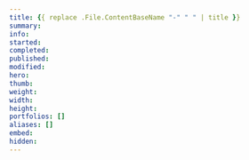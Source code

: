 ```yaml
---
title: {{ replace .File.ContentBaseName "-" " " | title }}
summary:
info:
started:
completed:
published:
modified:
hero:
thumb:
weight:
width:
height:
portfolios: []
aliases: []
embed:
hidden:
---
```

